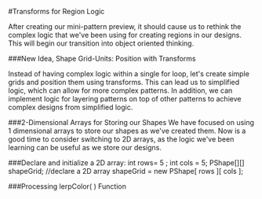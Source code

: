 #Transforms for Region Logic

After creating our mini-pattern preview, it should cause us to rethink the complex logic that we've been using for creating regions in our designs. This will begin our transition into object oriented thinking.

###New Idea, Shape Grid-Units: Position with Transforms 

Instead of having complex logic within a single for loop, let's create simple grids and position them using transforms.  This can lead us to simplified logic, which can allow for more complex patterns.  In addition, we can implement logic for layering patterns on top of other patterns to achieve complex designs from simplified logic.  

###2-Dimensional Arrays for Storing our Shapes
We have focused on using 1 dimensional arrays to store our shapes as we've created them.  Now is a good time to consider switching to 2D arrays, as the logic we've been learning can be useful as we store our designs.

###Declare and initialize a 2D array:
int rows= 5 ;
int cols = 5;
PShape[][] shapeGrid; //declare a 2D array
shapeGrid = new PShape[ rows ][ cols ];

###Processing lerpColor( ) Function



